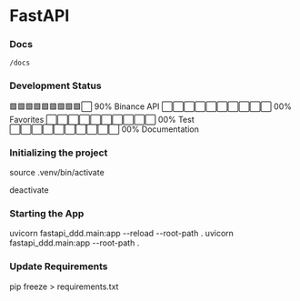 
# FastAPI

### Docs
```
/docs
```

### Development Status
🟩🟩🟩🟩🟩🟩🟩🟩🟩⬜ 90% Binance API
⬜⬜⬜⬜⬜⬜⬜⬜⬜⬜ 00% Favorites
⬜⬜⬜⬜⬜⬜⬜⬜⬜⬜ 00% Test
⬜⬜⬜⬜⬜⬜⬜⬜⬜⬜ 00% Documentation

### Initializing the project
source .venv/bin/activate

deactivate

### Starting the App
uvicorn fastapi_ddd.main:app --reload --root-path .
uvicorn fastapi_ddd.main:app --root-path .

### Update Requirements
pip freeze > requirements.txt
